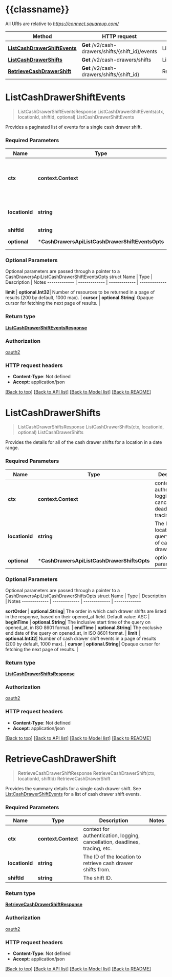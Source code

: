 # {{classname}}

All URIs are relative to *https://connect.squareup.com/*

Method | HTTP request | Description
------------- | ------------- | -------------
[**ListCashDrawerShiftEvents**](CashDrawersApi.md#ListCashDrawerShiftEvents) | **Get** /v2/cash-drawers/shifts/{shift_id}/events | ListCashDrawerShiftEvents
[**ListCashDrawerShifts**](CashDrawersApi.md#ListCashDrawerShifts) | **Get** /v2/cash-drawers/shifts | ListCashDrawerShifts
[**RetrieveCashDrawerShift**](CashDrawersApi.md#RetrieveCashDrawerShift) | **Get** /v2/cash-drawers/shifts/{shift_id} | RetrieveCashDrawerShift

# **ListCashDrawerShiftEvents**
> ListCashDrawerShiftEventsResponse ListCashDrawerShiftEvents(ctx, locationId, shiftId, optional)
ListCashDrawerShiftEvents

Provides a paginated list of events for a single cash drawer shift.

### Required Parameters

Name | Type | Description  | Notes
------------- | ------------- | ------------- | -------------
 **ctx** | **context.Context** | context for authentication, logging, cancellation, deadlines, tracing, etc.
  **locationId** | **string**| The ID of the location to list cash drawer shifts for. | 
  **shiftId** | **string**| The shift ID. | 
 **optional** | ***CashDrawersApiListCashDrawerShiftEventsOpts** | optional parameters | nil if no parameters

### Optional Parameters
Optional parameters are passed through a pointer to a CashDrawersApiListCashDrawerShiftEventsOpts struct
Name | Type | Description  | Notes
------------- | ------------- | ------------- | -------------


 **limit** | **optional.Int32**| Number of resources to be returned in a page of results (200 by default, 1000 max). | 
 **cursor** | **optional.String**| Opaque cursor for fetching the next page of results. | 

### Return type

[**ListCashDrawerShiftEventsResponse**](ListCashDrawerShiftEventsResponse.md)

### Authorization

[oauth2](../README.md#oauth2)

### HTTP request headers

 - **Content-Type**: Not defined
 - **Accept**: application/json

[[Back to top]](#) [[Back to API list]](../README.md#documentation-for-api-endpoints) [[Back to Model list]](../README.md#documentation-for-models) [[Back to README]](../README.md)

# **ListCashDrawerShifts**
> ListCashDrawerShiftsResponse ListCashDrawerShifts(ctx, locationId, optional)
ListCashDrawerShifts

Provides the details for all of the cash drawer shifts for a location in a date range.

### Required Parameters

Name | Type | Description  | Notes
------------- | ------------- | ------------- | -------------
 **ctx** | **context.Context** | context for authentication, logging, cancellation, deadlines, tracing, etc.
  **locationId** | **string**| The ID of the location to query for a list of cash drawer shifts. | 
 **optional** | ***CashDrawersApiListCashDrawerShiftsOpts** | optional parameters | nil if no parameters

### Optional Parameters
Optional parameters are passed through a pointer to a CashDrawersApiListCashDrawerShiftsOpts struct
Name | Type | Description  | Notes
------------- | ------------- | ------------- | -------------

 **sortOrder** | **optional.String**| The order in which cash drawer shifts are listed in the response, based on their opened_at field. Default value: ASC | 
 **beginTime** | **optional.String**| The inclusive start time of the query on opened_at, in ISO 8601 format. | 
 **endTime** | **optional.String**| The exclusive end date of the query on opened_at, in ISO 8601 format. | 
 **limit** | **optional.Int32**| Number of cash drawer shift events in a page of results (200 by default, 1000 max). | 
 **cursor** | **optional.String**| Opaque cursor for fetching the next page of results. | 

### Return type

[**ListCashDrawerShiftsResponse**](ListCashDrawerShiftsResponse.md)

### Authorization

[oauth2](../README.md#oauth2)

### HTTP request headers

 - **Content-Type**: Not defined
 - **Accept**: application/json

[[Back to top]](#) [[Back to API list]](../README.md#documentation-for-api-endpoints) [[Back to Model list]](../README.md#documentation-for-models) [[Back to README]](../README.md)

# **RetrieveCashDrawerShift**
> RetrieveCashDrawerShiftResponse RetrieveCashDrawerShift(ctx, locationId, shiftId)
RetrieveCashDrawerShift

Provides the summary details for a single cash drawer shift. See [ListCashDrawerShiftEvents](https://developer.squareup.com/reference/square_2024-07-17/cash-drawers-api/list-cash-drawer-shift-events) for a list of cash drawer shift events.

### Required Parameters

Name | Type | Description  | Notes
------------- | ------------- | ------------- | -------------
 **ctx** | **context.Context** | context for authentication, logging, cancellation, deadlines, tracing, etc.
  **locationId** | **string**| The ID of the location to retrieve cash drawer shifts from. | 
  **shiftId** | **string**| The shift ID. | 

### Return type

[**RetrieveCashDrawerShiftResponse**](RetrieveCashDrawerShiftResponse.md)

### Authorization

[oauth2](../README.md#oauth2)

### HTTP request headers

 - **Content-Type**: Not defined
 - **Accept**: application/json

[[Back to top]](#) [[Back to API list]](../README.md#documentation-for-api-endpoints) [[Back to Model list]](../README.md#documentation-for-models) [[Back to README]](../README.md)

